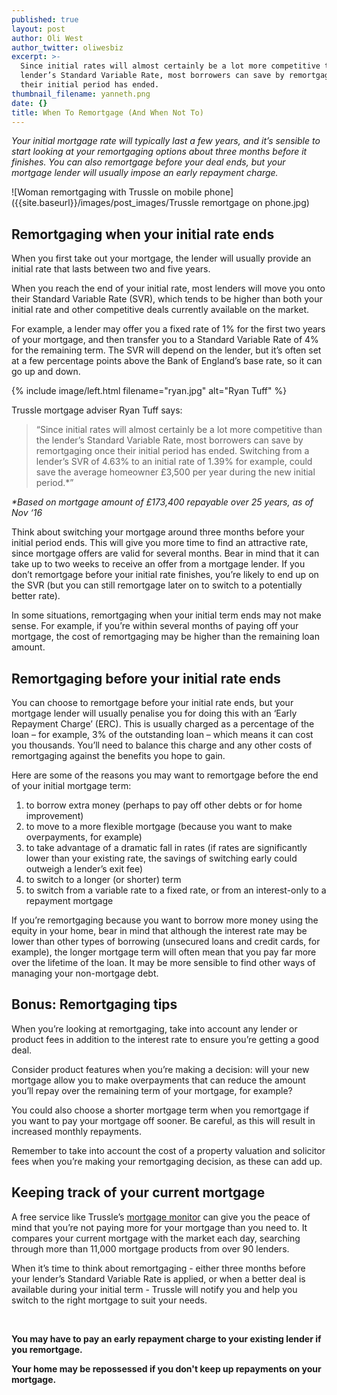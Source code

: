 ```yaml
---
published: true
layout: post
author: Oli West
author_twitter: oliwesbiz
excerpt: >-
  Since initial rates will almost certainly be a lot more competitive than the
  lender’s Standard Variable Rate, most borrowers can save by remortgaging once
  their initial period has ended.
thumbnail_filename: yanneth.png
date: {}
title: When To Remortgage (And When Not To)
---
```

_Your initial mortgage rate will typically last a few years, and it’s sensible to start looking at your remortgaging options about three months before it finishes. You can also remortgage before your deal ends, but your mortgage lender will usually impose an early repayment charge._

![Woman remortgaging with Trussle on mobile phone]({{site.baseurl}}/images/post_images/Trussle remortgage on phone.jpg)

## Remortgaging when your initial rate ends

When you first take out your mortgage, the lender will usually provide an initial rate that lasts between two and five years.

When you reach the end of your initial rate, most lenders will move you onto their Standard Variable Rate (SVR), which tends to be higher than both your initial rate and other competitive deals currently available on the market.

For example, a lender may offer you a fixed rate of 1% for the first two years of your mortgage, and then transfer you to a Standard Variable Rate of 4% for the remaining term. The SVR will depend on the lender, but it’s often set at a few percentage points above the Bank of England’s base rate, so it can go up and down.

{% include image/left.html filename="ryan.jpg" alt="Ryan Tuff" %}

Trussle mortgage adviser Ryan Tuff says: 

> “Since initial rates will almost certainly be a lot more competitive than the lender’s Standard Variable Rate, most borrowers can save by remortgaging once their initial period has ended. Switching from a lender’s SVR of 4.63% to an initial rate of 1.39% for example, could save the average homeowner £3,500 per year during the new initial period.*”

_*Based on mortgage amount of £173,400 repayable over 25 years, as of Nov ‘16_

Think about switching your mortgage around three months before your initial period ends. This will give you more time to find an attractive rate, since mortgage offers are valid for several months. Bear in mind that it can take up to two weeks to receive an offer from a mortgage lender. If you don’t remortgage before your initial rate finishes, you’re likely to end up on the SVR (but you can still remortgage later on to switch to a potentially better rate).

In some situations, remortgaging when your initial term ends may not make sense. For example, if you’re within several months of paying off your mortgage, the cost of remortgaging may be higher than the remaining loan amount.

## Remortgaging before your initial rate ends

You can choose to remortgage before your initial rate ends, but your mortgage lender will usually penalise you for doing this with an ‘Early Repayment Charge’ (ERC). This is usually charged as a percentage of the loan – for example, 3% of the outstanding loan – which means it can cost you thousands. You’ll need to balance this charge and any other costs of remortgaging against the benefits you hope to gain.

Here are some of the reasons you may want to remortgage before the end of your initial mortgage term:

1. to borrow extra money (perhaps to pay off other debts or for home improvement)
2. to move to a more flexible mortgage (because you want to make overpayments, for example)
3. to take advantage of a dramatic fall in rates (if rates are significantly lower than your existing rate, the savings of switching early could outweigh a lender’s exit fee)
4. to switch to a longer (or shorter) term
5. to switch from a variable rate to a fixed rate, or from an interest-only to a repayment mortgage

If you’re remortgaging because you want to borrow more money using the equity in your home, bear in mind that although the interest rate may be lower than other types of borrowing (unsecured loans and credit cards, for example), the longer mortgage term will often mean that you pay far more over the lifetime of the loan. It may be more sensible to find other ways of managing your non-mortgage debt.

## Bonus: Remortgaging tips

When you’re looking at remortgaging, take into account any lender or product fees in addition to the interest rate to ensure you’re getting a good deal.

Consider product features when you’re making a decision: will your new mortgage allow you to make overpayments that can reduce the amount you’ll repay over the remaining term of your mortgage, for example?

You could also choose a shorter mortgage term when you remortgage if you want to pay your mortgage off sooner. Be careful, as this will result in increased monthly repayments.

Remember to take into account the cost of a property valuation and solicitor fees when you’re making your remortgaging decision, as these can add up.

## Keeping track of your current mortgage

A free service like Trussle’s [mortgage monitor](http://trussle.com/remortgage) can give you the peace of mind that you’re not paying more for your mortgage than you need to. It compares your current mortgage with the market each day, searching through more than 11,000 mortgage products from over 90 lenders.

When it’s time to think about remortgaging - either three months before your lender’s Standard Variable Rate is applied, or when a better deal is available during your initial term - Trussle will notify you and help you switch to the right mortgage to suit your needs.

<br/>

**You may have to pay an early repayment charge to your existing lender if you remortgage.**

**Your home may be repossessed if you don't keep up repayments on your mortgage.**
